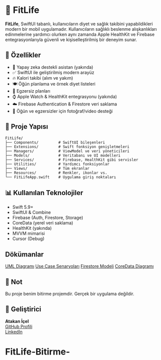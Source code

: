 # 🥗 FitLife

**FitLife**, SwiftUI tabanlı, kullanıcıların diyet ve sağlık takibini yapabildikleri modern bir mobil uygulamadır. Kullanıcıların sağlıklı beslenme alışkanlıkları edinmelerine yardımcı olurken aynı zamanda Apple HealthKit ve Firebase entegrasyonlarıyla güvenli ve kişiselleştirilmiş bir deneyim sunar.

## 🚀 Özellikler

- 🤖 Yapay zeka destekli asistan (yakında)
- ✅ SwiftUI ile geliştirilmiş modern arayüz
- 🔥 Kalori takibi (alım ve yakım)
- 🍽️ Öğün planlama ve örnek diyet listeleri
- 🧘 Egzersiz planları
- ⌚️ Apple Watch & HealthKit entegrasyonu (yakında)
- ☁️ Firebase Authentication & Firestore veri saklama
- 📸 Öğün ve egzersizler için fotoğraf/video desteği

## 📂 Proje Yapısı

```
FitLife/
├── Components/         # SwiftUI bileşenleri
├── Extensions/         # Swift fonksiyon genişletmeleri
├── Managers/           # ViewModel ve veri yöneticileri
├── Models/             # Veritabanı ve UI modelleri
├── Services/           # Firebase, HealthKit gibi servisler
├── Utilities/          # Yardımcı fonksiyonlar
├── Views/              # Tüm ekranlar
├── Resources/          # Renkler, ikonlar vs.
└── FitLifeApp.swift    # Uygulama giriş noktaları
```

## 📊 Kullanılan Teknolojiler

- Swift 5.9+
- SwiftUI & Combine
- Firebase (Auth, Firestore, Storage)
- CoreData (yerel veri saklama)
- HealthKit (yakında)
- MVVM mimarisi
- Cursor (Debug)


## Dökümanlar
[UML Diagramı](docs/UMLDiagram.png)
[Use Case Senaryoları](docs/useCase.png)
[Firestore Modeli](docs/FirestoreModel.png)
[CoreData Diagramı](CoreDataDiagram.png)

## 📌 Not

Bu proje benim bitirme projemdir. Gerçek bir uygulama değildir.

## 👤 Geliştirici

**Atakan İçel**  
[GitHub Profili](https://github.com/MAtakanicel)  
[LinkedIn](https://www.linkedin.com/in/mehmet-atakan-icel/)
# FitLife-Bitirme-
